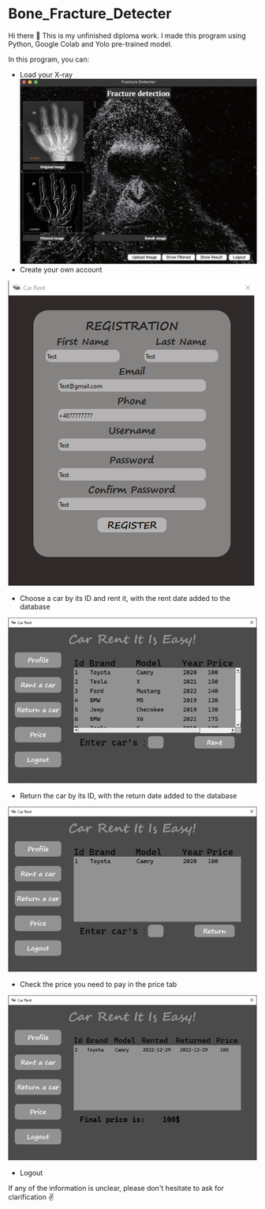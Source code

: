 # Bone_Fracture_Detecter

Hi there 👋 
This is my unfinished diploma work.
I made this program using Python, Google Colab and Yolo pre-trained model.

In this program, you can:
 - Load your X-ray
 ![Registration](https://github.com/MilitaryGuineaPig/bone_Fracture_Detecter/blob/main/ReadMeImages/Filtered_Image.png)
 - Create your own account 
 
 ![Registration](https://github.com/MilitaryGuineaPig/Car-Rent-Ap-Qt/blob/main/AppDesign/Registration.png)
 - Choose a car by its ID and rent it, with the rent date added to the database
 
 ![Registration](https://github.com/MilitaryGuineaPig/Car-Rent-Ap-Qt/blob/main/AppDesign/RentTab.png)
 - Return the car by its ID, with the return date added to the database 
 
 ![Registration](https://github.com/MilitaryGuineaPig/Car-Rent-Ap-Qt/blob/main/AppDesign/ReturnTab.png)
 - Check the price you need to pay in the price tab
 
 ![Registration](https://github.com/MilitaryGuineaPig/Car-Rent-Ap-Qt/blob/main/AppDesign/PriceTab.png)
 - Logout

 If any of the information is unclear, please don't hesitate to ask for clarification ✌️ 

